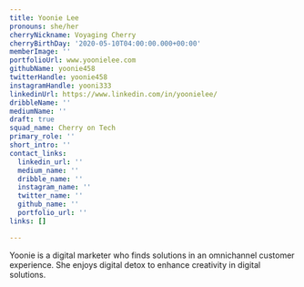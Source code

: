 ```yaml
---
title: Yoonie Lee
pronouns: she/her
cherryNickname: Voyaging Cherry
cherryBirthDay: '2020-05-10T04:00:00.000+00:00'
memberImage: ''
portfolioUrl: www.yoonielee.com
githubName: yoonie458
twitterHandle: yoonie458
instagramHandle: yooni333
linkedinUrl: https://www.linkedin.com/in/yoonielee/
dribbleName: ''
mediumName: ''
draft: true
squad_name: Cherry on Tech
primary_role: ''
short_intro: ''
contact_links:
  linkedin_url: ''
  medium_name: ''
  dribble_name: ''
  instagram_name: ''
  twitter_name: ''
  github_name: ''
  portfolio_url: ''
links: []

---
```

Yoonie is a digital marketer who finds solutions in an omnichannel customer experience. She enjoys digital detox to enhance creativity in digital solutions.